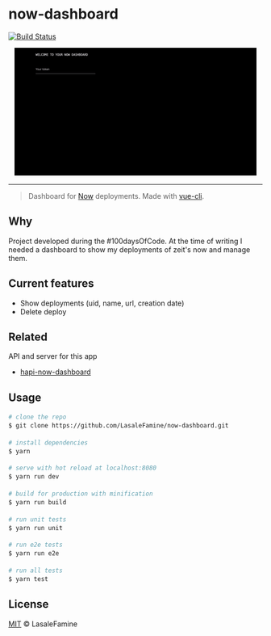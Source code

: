# now-dashboard

[![Build Status](https://travis-ci.org/LasaleFamine/now-dashboard.svg?branch=master)](https://travis-ci.org/LasaleFamine/now-dashboard)

<p align="center">
  <a href="https://now-dashboard.now.sh">
    <img src="now-dashboard.gif" alt="Now Dashboard"/>
  </a>
</p>

---

> Dashboard for [Now](https://zeit.co/now) deployments. Made with [vue-cli](https://github.com/vuejs/vue-cli).

## Why

Project developed during the #100daysOfCode.
At the time of writing I needed a dashboard to show my deployments of zeit's now and manage them.

## Current features

  - Show deployments (uid, name, url, creation date)
  - Delete deploy

## Related

API and server for this app
- [hapi-now-dashboard](https://github.com/lasalefamine/hapi-now-dashboard)

## Usage

``` bash
# clone the repo
$ git clone https://github.com/LasaleFamine/now-dashboard.git

# install dependencies
$ yarn

# serve with hot reload at localhost:8080
$ yarn run dev

# build for production with minification
$ yarn run build

# run unit tests
$ yarn run unit

# run e2e tests
$ yarn run e2e

# run all tests
$ yarn test
```


## License

[MIT](https://github.com/LasaleFamine/hapi-now-dashbaord/blob/master/LICENSE.md) &copy; LasaleFamine

